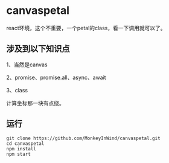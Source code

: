 # canvaspetal

react环境，这个不重要，一个petal的class，看一下调用就可以了。

## 涉及到以下知识点

1、当然是canvas

2、promise、promise.all、async、await

3、class

计算坐标那一块有点绕。

## 运行
```
git clone https://github.com/MonkeyInWind/canvaspetal.git
cd canvaspetal
npm install
npm start
```
